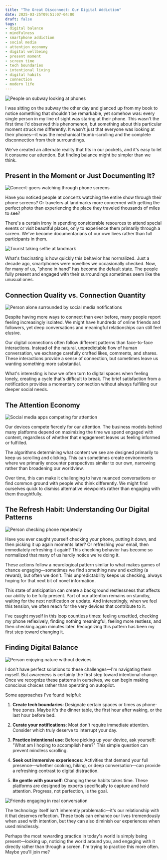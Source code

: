 ```yaml
---
title: "The Great Disconnect: Our Digital Addiction"
date: 2025-03-25T09:51:07-04:00
draft: false
tags:
- digital balance
- mindfulness
- smartphone addiction
- social media
- attention economy
- digital wellbeing
- present moment
- screen time
- tech boundaries
- intentional living
- digital habits
- connection
- modern life
---
```


![People on subway looking at phones](1.jpg)

I was sitting on the subway the other day and glanced up from my book to notice something that shouldn't be remarkable, yet somehow was: every single person in my line of sight was staring at their phone. This wasn't the first time I'd observed this phenomenon, but something about this particular moment struck me differently. It wasn't just that everyone was looking at their phones—it was the mechanical thumb-scrolling and the complete disconnection from their surroundings.

We've created an alternate reality that fits in our pockets, and it's easy to let it consume our attention. But finding balance might be simpler than we think.

## Present in the Moment or Just Documenting It?

![Concert-goers watching through phone screens](2.jpg)

Have you noticed people at concerts watching the entire show through their phone screens? Or travelers at landmarks more concerned with getting the perfect photo than experiencing the place they traveled thousands of miles to see?

There's a certain irony in spending considerable resources to attend special events or visit beautiful places, only to experience them primarily through a screen. We've become documentarians of our own lives rather than full participants in them.

![Tourist taking selfie at landmark](3.jpg)

What's fascinating is how quickly this behavior has normalized. Just a decade ago, smartphones were novelties we occasionally checked. Now, for many of us, "phone in hand" has become the default state. The people fully present and engaged with their surroundings sometimes seem like the unusual ones.

## Connection Quality vs. Connection Quantity

![Person alone surrounded by social media notifications](4.jpg)

Despite having more ways to connect than ever before, many people report feeling increasingly isolated. We might have hundreds of online friends and followers, yet deep conversations and meaningful relationships can still feel elusive.

Our digital connections often follow different patterns than face-to-face interactions. Instead of the natural, unpredictable flow of human conversation, we exchange carefully crafted likes, comments, and shares. These interactions provide a sense of connection, but sometimes leave us wanting something more substantial.

What's interesting is how we often turn to digital spaces when feeling lonely, creating a cycle that's difficult to break. The brief satisfaction from a notification provides a momentary connection without always fulfilling our deeper social needs.

## The Attention Economy

![Social media apps competing for attention](5.jpg)

Our devices compete fiercely for our attention. The business models behind many platforms depend on maximizing the time we spend engaged with content, regardless of whether that engagement leaves us feeling informed or fulfilled.

The algorithms determining what content we see are designed primarily to keep us scrolling and clicking. This can sometimes create environments where we primarily encounter perspectives similar to our own, narrowing rather than broadening our worldview.

Over time, this can make it challenging to have nuanced conversations or find common ground with people who think differently. We might find ourselves quick to dismiss alternative viewpoints rather than engaging with them thoughtfully.

## The Refresh Habit: Understanding Our Digital Patterns

![Person checking phone repeatedly](6.jpg)

Have you ever caught yourself checking your phone, putting it down, and then picking it up again moments later? Or refreshing your email, then immediately refreshing it again? This checking behavior has become so normalized that many of us hardly notice we're doing it.

These actions follow a neurological pattern similar to what makes games of chance engaging—sometimes we find something new and exciting (a reward), but often we don't. This unpredictability keeps us checking, always hoping for that next bit of novel information.

This state of anticipation can create a background restlessness that affects our ability to be fully present. Part of our attention remains on standby, waiting for the next notification or update. And interestingly, when we feel this tension, we often reach for the very devices that contribute to it.

I've caught myself in this loop countless times: feeling unsettled, checking my phone reflexively, finding nothing meaningful, feeling more restless, and then checking again minutes later. Recognizing this pattern has been my first step toward changing it.

## Finding Digital Balance

![Person enjoying nature without devices](7.jpg)

I don't have perfect solutions to these challenges—I'm navigating them myself. But awareness is certainly the first step toward intentional change. Once we recognize these patterns in ourselves, we can begin making conscious choices rather than operating on autopilot.

Some approaches I've found helpful:

1. **Create tech boundaries**: Designate certain spaces or times as phone-free zones. Maybe it's the dinner table, the first hour after waking, or the last hour before bed.

2. **Curate your notifications**: Most don't require immediate attention. Consider which truly deserve to interrupt your day.

3. **Practice intentional use**: Before picking up your device, ask yourself: "What am I hoping to accomplish here?" This simple question can prevent mindless scrolling.

4. **Seek out immersive experiences**: Activities that demand your full presence—whether cooking, hiking, or deep conversation—can provide a refreshing contrast to digital distraction.

5. **Be gentle with yourself**: Changing these habits takes time. These platforms are designed by experts specifically to capture and hold attention. Progress, not perfection, is the goal.

![Friends engaging in real conversation](8.jpg)

The technology itself isn't inherently problematic—it's our relationship with it that deserves reflection. These tools can enhance our lives tremendously when used with intention, but they can also diminish our experiences when used mindlessly.

Perhaps the most rewarding practice in today's world is simply being present—looking up, noticing the world around you, and engaging with it directly rather than through a screen. I'm trying to practice this more often. Maybe you'll join me?
